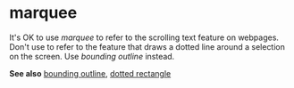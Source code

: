 # marquee

It's OK to use *marquee*
to refer to the scrolling text feature on webpages. Don't use to refer
to the feature that draws a dotted line around a selection on the
screen. Use *bounding outline* instead.

**See also** [bounding outline](https://worldready.cloudapp.net/Styleguide/Read?id=2700&topicid=33410), [dotted rectangle](https://worldready.cloudapp.net/Styleguide/Read?id=2700&topicid=33658)
